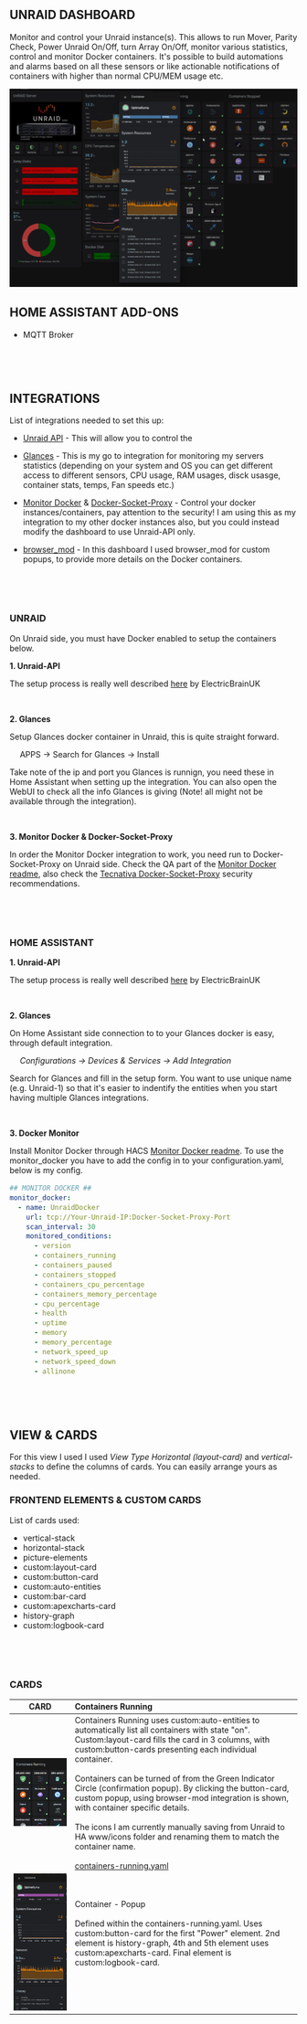 ## UNRAID DASHBOARD

Monitor and control your Unraid instance(s). This allows to run Mover, Parity Check, Power Unraid On/Off, turn Array On/Off, monitor various statistics, control and monitor Docker containers. It's possible to build automations and alarms based on all these sensors or like actionable notifications of containers with higher than normal CPU/MEM usage etc.


![Unraid Overview](/dashboards/unraid/img/HA-Unraid-dashboard-overview2.png)

## HOME ASSISTANT ADD-ONS

* MQTT Broker

&nbsp;

&nbsp;

## INTEGRATIONS

List of integrations needed to set this up:

* [Unraid API](https://github.com/ElectricBrainUK/UnraidAPI) - This will allow you to control the 

* [Glances](https://github.com/nicolargo/glances) - This is my go to integration for monitoring my servers statistics (depending on your system and OS you can get different access to different sensors, CPU usage, RAM usages, disck usasge, container stats, temps, Fan speeds etc.)

* [Monitor Docker](https://github.com/ualex73/monitor_docker) & [Docker-Socket-Proxy](https://github.com/Tecnativa/docker-socket-proxy) - Control your docker instances/containers, pay attention to the security! I am using this as my integration to my other docker instances also, but you could instead modify the dashboard to use Unraid-API only.

* [browser_mod](https://github.com/thomasloven/hass-browser_mod) - In this dashboard I used browser_mod for custom popups, to provide more details on the Docker containers.

&nbsp;

&nbsp;

### UNRAID

On Unraid side, you must have Docker enabled to setup the containers below.

**1. Unraid-API**

The setup process is really well described [here](https://github.com/ElectricBrainUK/UnraidAPI) by ElectricBrainUK

&nbsp;

**2. Glances**

Setup Glances docker container in Unraid, this is quite straight forward.

&ensp;&ensp; APPS -> Search for Glances -> Install

Take note of the ip and port you Glances is runnign, you need these in Home Assistant when setting up the integration. You can also open the WebUI to check all the info Glances is giving (Note! all might not be available through the integration).

&nbsp;

**3. Monitor Docker & Docker-Socket-Proxy**

In order the Monitor Docker integration to work, you need run to Docker-Socket-Proxy on Unraid side. Check the QA part of the [Monitor Docker readme](https://github.com/ualex73/monitor_docker), also check the [Tecnativa Docker-Socket-Proxy](https://github.com/Tecnativa/docker-socket-proxy) security recommendations.

&nbsp;

&nbsp;

### HOME ASSISTANT

**1. Unraid-API**

The setup process is really well described [here](https://github.com/ElectricBrainUK/UnraidAPI) by ElectricBrainUK

&nbsp;

**2. Glances**

On Home Assistant side connection to to your Glances docker is easy, through default integration.

&ensp;&ensp; *Configurations -> Devices & Services -> Add Integration*

Search for Glances and fill in the setup form. You want to use unique name (e.g. Unraid-1) so that it's easier to indentify the entities when you start having multiple Glances integrations.

&nbsp;

**3. Docker Monitor**

Install Monitor Docker through HACS [Monitor Docker readme](https://github.com/ualex73/monitor_docker). To use the monitor_docker you have to add the config in to your configuration.yaml, below is my config.

```YAML
## MONITOR DOCKER ##
monitor_docker:
  - name: UnraidDocker
    url: tcp://Your-Unraid-IP:Docker-Socket-Proxy-Port
    scan_interval: 30
    monitored_conditions:
      - version
      - containers_running
      - containers_paused
      - containers_stopped
      - containers_cpu_percentage
      - containers_memory_percentage
      - cpu_percentage
      - health
      - uptime
      - memory
      - memory_percentage
      - network_speed_up
      - network_speed_down
      - allinone
```

&nbsp;

&nbsp;

## VIEW & CARDS

For this view I used I used *View Type Horizontal (layout-card)* and *vertical-stacks* to define the columns of cards. You can easily arrange yours as needed.

### FRONTEND ELEMENTS & CUSTOM CARDS

List of cards used:

* vertical-stack
* horizontal-stack
* picture-elements
* custom:layout-card
* custom:button-card
* custom:auto-entities
* custom:bar-card
* custom:apexcharts-card
* history-graph
* custom:logbook-card

&nbsp;

&nbsp;

### CARDS

| CARD | Containers Running |
|:-:|:-----------------------------------------------------------------------------------------------------------------------------------------------------------------------------------------------------------------------|
| <img src="/dashboards/unraid/img/containers-running.png">  | Containers Running uses custom:auto-entities to automatically list all containers with state "on". Custom:layout-card fills the card in 3 columns, with custom:button-cards presenting each individual container.</br><br>Containers can be turned of from the Green Indicator Circle (confirmation popup). By clicking the button-card, custom popup, using browser-mod integration is shown, with container specific details.</br><br>The icons I am currently manually saving from Unraid to HA www/icons folder and renaming them to match the container name.</br></br> [containers-running.yaml](/dashboards/unraid/containers-running.yaml) </br> |
| <img src="/dashboards/unraid/img/containers-running-popup.png"> | Container - Popup</br><br>Defined within the containers-running.yaml. Uses custom:button-card for the first "Power" element. 2nd element is history-graph, 4th and 5th element uses custom:apexcharts-card. Final element is custom:logbook-card. </br> <br> </br> |

